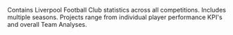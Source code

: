 Contains Liverpool Football Club statistics across all competitions. Includes multiple seasons. Projects range from individual player performance KPI's and overall Team Analyses. 
